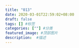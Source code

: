```yaml
---
title: "013"
date: 2020-03-01T22:59:02+08:00
draft: false
tags: [] #标签
categories: [""] #分类
featured_image: #顶部图片
description:  #描述
---
```


